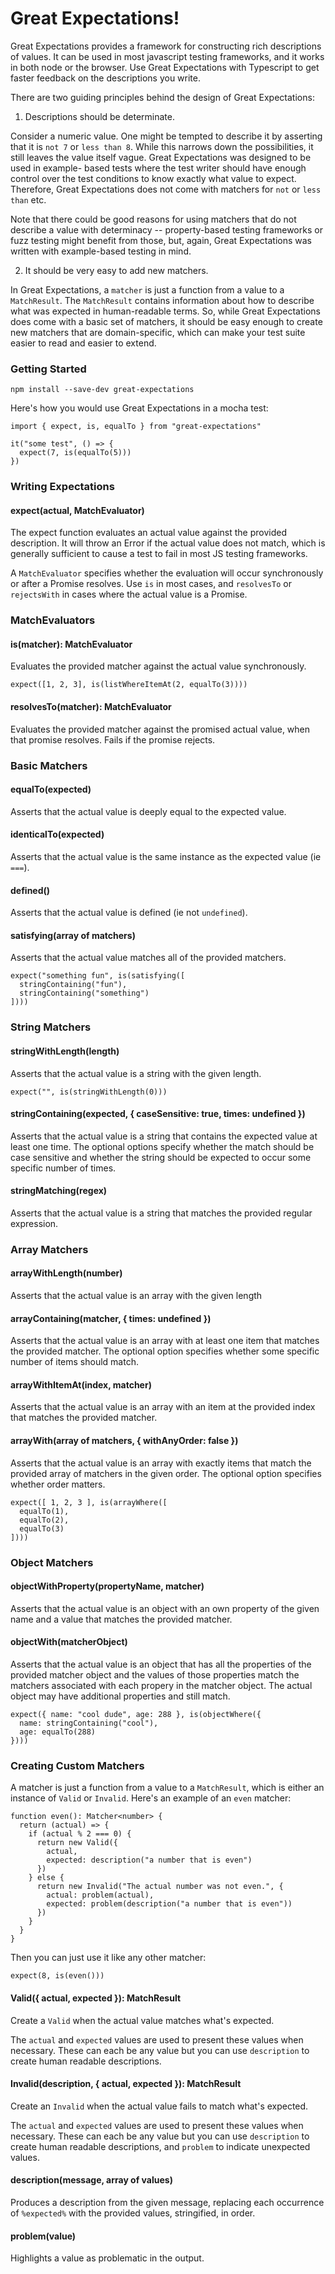 # Great Expectations!

Great Expectations provides a framework for constructing rich descriptions
of values. It can be used in most javascript testing frameworks, and it works in both
node or the browser. Use Great Expectations with Typescript to get faster feedback on
the descriptions you write.

There are two guiding principles behind the design of Great Expectations:

1. Descriptions should be determinate.

Consider a numeric value. One might be tempted to describe it by asserting that
it is `not 7` or `less than 8`. While this narrows down the possibilities, it still
leaves the value itself vague. Great Expectations was designed to be used in example-
based tests where the test writer should have enough control over the test conditions
to know exactly what value to expect. Therefore, Great Expectations does not come
with matchers for `not` or `less than` etc.

Note that there could be good reasons for using matchers that do not describe a
value with determinacy -- property-based testing frameworks or fuzz testing might
benefit from those, but, again, Great Expectations was written with example-based
testing in mind.

2. It should be very easy to add new matchers.

In Great Expectations, a `matcher` is just a function from a value to a `MatchResult`.
The `MatchResult` contains information about how to describe what was expected
in human-readable terms. So, while Great Expectations does come with a basic set of
matchers, it should be easy enough to create new matchers that are domain-specific,
which can make your test suite easier to read and easier to extend.


### Getting Started

```
npm install --save-dev great-expectations
```

Here's how you would use Great Expectations in a mocha test:

```
import { expect, is, equalTo } from "great-expectations"

it("some test", () => {
  expect(7, is(equalTo(5)))
})
```

### Writing Expectations

#### expect(actual, MatchEvaluator)

The expect function evaluates an actual value against the provided description. It will
throw an Error if the actual value does not match, which is generally sufficient to cause
a test to fail in most JS testing frameworks.

A `MatchEvaluator` specifies whether the evaluation will occur synchronously or after
a Promise resolves. Use `is` in most cases, and `resolvesTo` or `rejectsWith` in cases where
the actual value is a Promise.


### MatchEvaluators

#### is(matcher): MatchEvaluator

Evaluates the provided matcher against the actual value synchronously.

```
expect([1, 2, 3], is(listWhereItemAt(2, equalTo(3))))
```

#### resolvesTo(matcher): MatchEvaluator

Evaluates the provided matcher against the promised actual value, when that promise resolves.
Fails if the promise rejects.


### Basic Matchers

#### equalTo(expected)

Asserts that the actual value is deeply equal to the expected value.

#### identicalTo(expected)

Asserts that the actual value is the same instance as the expected value (ie `===`).

#### defined()

Asserts that the actual value is defined (ie not `undefined`).

#### satisfying(array of matchers)

Asserts that the actual value matches all of the provided matchers.

```
expect("something fun", is(satisfying([
  stringContaining("fun"),
  stringContaining("something")
])))
```


### String Matchers

#### stringWithLength(length)

Asserts that the actual value is a string with the given length.

```
expect("", is(stringWithLength(0)))
```

#### stringContaining(expected, { caseSensitive: true, times: undefined })

Asserts that the actual value is a string that contains the expected value at
least one time. The optional options specify whether the match should be case
sensitive and whether the string should be expected to occur some specific
number of times.

#### stringMatching(regex)

Asserts that the actual value is a string that matches the provided regular expression.


### Array Matchers

#### arrayWithLength(number)

Asserts that the actual value is an array with the given length

#### arrayContaining(matcher, { times: undefined })

Asserts that the actual value is an array with at least one item that matches
the provided matcher. The optional option specifies whether some specific
number of items should match.

#### arrayWithItemAt(index, matcher)

Asserts that the actual value is an array with an item at the provided index
that matches the provided matcher.

#### arrayWith(array of matchers, { withAnyOrder: false })

Asserts that the actual value is an array with exactly items that match the provided
array of matchers in the given order. The optional option specifies whether
order matters.

```
expect([ 1, 2, 3 ], is(arrayWhere([
  equalTo(1),
  equalTo(2),
  equalTo(3)
])))
```


### Object Matchers

#### objectWithProperty(propertyName, matcher)

Asserts that the actual value is an object with an own property of the given name and a
value that matches the provided matcher.

#### objectWith(matcherObject)

Asserts that the actual value is an object that has all the properties of the provided
matcher object and the values of those properties match the matchers associated with each
propery in the matcher object. The actual object may have additional properties and still
match.

```
expect({ name: "cool dude", age: 288 }, is(objectWhere({
  name: stringContaining("cool"),
  age: equalTo(288)
})))
```


### Creating Custom Matchers

A matcher is just a function from a value to a `MatchResult`, which is either an
instance of `Valid` or `Invalid`. Here's an example of an `even` matcher:

```
function even(): Matcher<number> {
  return (actual) => {
    if (actual % 2 === 0) {
      return new Valid({
        actual,
        expected: description("a number that is even")
      })
    } else {
      return new Invalid("The actual number was not even.", {
        actual: problem(actual),
        expected: problem(description("a number that is even"))
      })
    }
  }
}
```

Then you can just use it like any other matcher:

```
expect(8, is(even()))
```


#### Valid({ actual, expected }): MatchResult

Create a `Valid` when the actual value matches what's expected.

The `actual` and `expected` values are used to present these values when necessary.
These can each be any value but you can use `description` to create human readable
descriptions.

#### Invalid(description, { actual, expected }): MatchResult

Create an `Invalid` when the actual value fails to match what's expected.

The `actual` and `expected` values are used to present these values when necessary.
These can each be any value but you can use `description` to create human readable
descriptions, and `problem` to indicate unexpected values.

#### description(message, array of values)

Produces a description from the given message, replacing each occurrence of `%expected%`
with the provided values, stringified, in order.

#### problem(value)

Highlights a value as problematic in the output.


